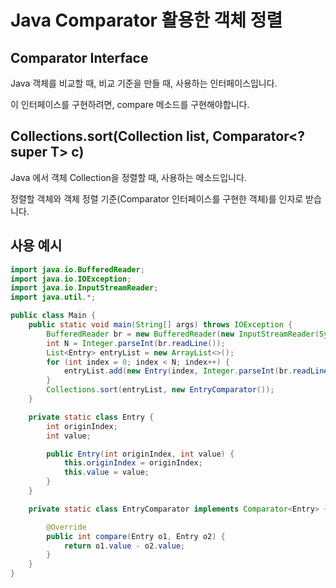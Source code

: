 # Java Comparator 활용한 객체 정렬

## Comparator Interface

Java 객체를 비교할 때, 비교 기준을 만들 때, 사용하는 인터페이스입니다.

이 인터페이스를 구현하려면, compare 메소드를 구현해야합니다.



## Collections.sort(Collection<T> list, Comparator<? super T> c)

Java 에서 객체 Collection을 정렬할 때, 사용하는 메소드입니다.

정렬할 객체와 객체 정렬 기준(Comparator 인터페이스를 구현한 객체)를 인자로 받습니다.



## 사용 예시

```java
import java.io.BufferedReader;
import java.io.IOException;
import java.io.InputStreamReader;
import java.util.*;

public class Main {
    public static void main(String[] args) throws IOException {
        BufferedReader br = new BufferedReader(new InputStreamReader(System.in));
        int N = Integer.parseInt(br.readLine());
        List<Entry> entryList = new ArrayList<>();
        for (int index = 0; index < N; index++) {
            entryList.add(new Entry(index, Integer.parseInt(br.readLine())));
        }
        Collections.sort(entryList, new EntryComparator());
    }

    private static class Entry {
        int originIndex;
        int value;

        public Entry(int originIndex, int value) {
            this.originIndex = originIndex;
            this.value = value;
        }
    }

    private static class EntryComparator implements Comparator<Entry> {

        @Override
        public int compare(Entry o1, Entry o2) {
            return o1.value - o2.value;
        }
    }
}
```


